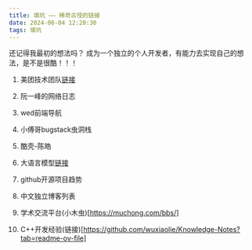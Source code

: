 ```yaml
---
title: 填坑 —— 稀奇古怪的链接
date: 2024-06-04 12:20:30
tags: 填坑
---
```


还记得我最初的想法吗？ 成为一个独立的个人开发者，有能力去实现自己的想法，是不是很酷！！！

1. 美团技术团队[链接](https://tech.meituan.com/)


2. 阮一峰的网络日志[](https://www.ruanyifeng.com/blog/)

3. wed前端导航[](https://www.alloyteam.com/nav/)

4. 小傅哥bugstack虫洞栈[](https://bugstack.cn/)

5. 酷壳-陈皓[](https://coolshell.cn/)

6. 大语言模型[链接](https://github.com/LLMBook-zh/LLMBook-zh.github.io)

7. github开源项目趋势[](https://open.itc.cn/?tab=trends)

8. 中文独立博客列表[](https://github.com/timqian/chinese-independent-blogs)

9. 学术交流平台(小木虫)[https://muchong.com/bbs/]

10. C++开发经验(链接)[https://github.com/wuxiaolie/Knowledge-Notes?tab=readme-ov-file]